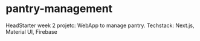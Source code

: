# pantry-management
HeadStarter week 2 projetc: WebApp to manage pantry. Techstack: Next.js, Material UI, Firebase
